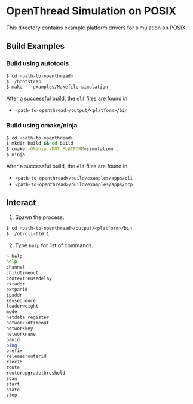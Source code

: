 # OpenThread Simulation on POSIX

This directory contains example platform drivers for simulation on POSIX.

## Build Examples

### Build using autotools

```bash
$ cd <path-to-openthread>
$ ./bootstrap
$ make -f examples/Makefile-simulation
```

After a successful build, the `elf` files are found in:

- `<path-to-openthread>/output/<platform>/bin`

### Build using cmake/ninja

```bash
$ cd <path-to-openthread>
$ mkdir build && cd build
$ cmake -GNinja -DOT_PLATFORM=simulation ..
$ ninja
```

After a successful build, the `elf` files are found in:

- `<path-to-openthread>/build/examples/apps/cli`
- `<path-to-openthread>/build/examples/apps/ncp`

## Interact

1. Spawn the process:

```bash
$ cd <path-to-openthread>/output/<platform>/bin
$ ./ot-cli-ftd 1
```

2. Type `help` for list of commands.

```bash
> help
help
channel
childtimeout
contextreusedelay
extaddr
extpanid
ipaddr
keysequence
leaderweight
mode
netdata register
networkidtimeout
networkkey
networkname
panid
ping
prefix
releaserouterid
rloc16
route
routerupgradethreshold
scan
start
state
stop
```
